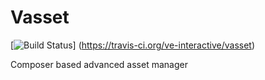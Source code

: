 Vasset
======

[![Build Status](https://travis-ci.org/ve-interactive/vasset.png)] (https://travis-ci.org/ve-interactive/vasset)


Composer based advanced asset manager
